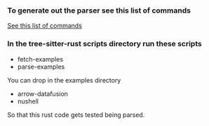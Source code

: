
### To generate out the parser see this list of commands

[See this list of commands](https://github.com/tree-sitter/tree-sitter/blob/master/cli/README.md#commands)

### In the tree-sitter-rust scripts directory run these scripts

* fetch-examples
* parse-examples

You can drop in the examples directory

* arrow-datafusion
* nushell

So that this rust code gets tested being parsed.